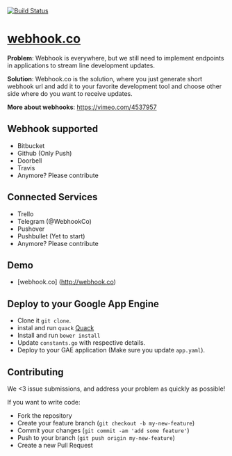 [![Build Status](http://38.media.tumblr.com/7d922f7b05a10891d00543c7a4acb79d/tumblr_inline_mk24hqGq6X1qz4rgp.jpg)](http://webhook.co)

# [webhook.co](http://webhook.co)

**Problem**: Webhook is everywhere, but we still need to implement endpoints in applications to stream line development updates.

**Solution**: Webhook.co is the solution, where you just generate short webhook url and add it to your favorite development tool and choose other side where do you want to receive updates.

**More about webhooks**: https://vimeo.com/4537957

## Webhook supported

* Bitbucket
* Github (Only Push)
* Doorbell
* Travis
* Anymore? Please contribute

## Connected Services

* Trello
* Telegram (@WebhookCo)
* Pushover
* Pushbullet (Yet to start)
* Anymore? Please contribute

## Demo

* [webhook.co] (http://webhook.co)

## Deploy to your Google App Engine

* Clone it `git clone`.
* instal and run `quack` [Quack](https://github.com/Autodesk/quack)
* Install and run `bower install`
* Update `constants.go` with respective details.
* Deploy to your GAE application (Make sure you update `app.yaml`).

## Contributing

We <3 issue submissions, and address your problem as quickly as possible!

If you want to write code:

* Fork the repository
* Create your feature branch (`git checkout -b my-new-feature`)
* Commit your changes (`git commit -am 'add some feature'`)
* Push to your branch (`git push origin my-new-feature`)
* Create a new Pull Request
